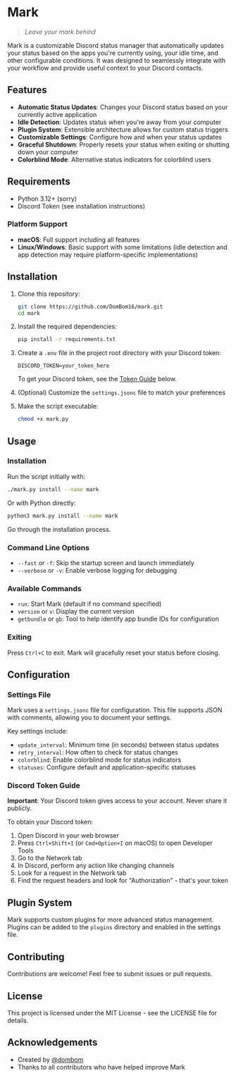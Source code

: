 # Mark

> *Leave your mark behind*

Mark is a customizable Discord status manager that automatically updates your status based on the apps you're currently using, your idle time, and other configurable conditions. It was designed to seamlessly integrate with your workflow and provide useful context to your Discord contacts.

## Features

- **Automatic Status Updates**: Changes your Discord status based on your currently active application
- **Idle Detection**: Updates status when you're away from your computer
- **Plugin System**: Extensible architecture allows for custom status triggers
- **Customizable Settings**: Configure how and when your status updates
- **Graceful Shutdown**: Properly resets your status when exiting or shutting down your computer
- **Colorblind Mode**: Alternative status indicators for colorblind users

## Requirements

- Python 3.12+ (sorry)
- Discord Token (see installation instructions)

### Platform Support

- **macOS**: Full support including all features
- **Linux/Windows**: Basic support with some limitations (idle detection and app detection may require platform-specific implementations)

## Installation

1. Clone this repository:
   ```bash
   git clone https://github.com/DomBom16/mark.git
   cd mark
   ```

2. Install the required dependencies:
   ```bash
   pip install -r requirements.txt
   ```

3. Create a `.env` file in the project root directory with your Discord token:
   ```
   DISCORD_TOKEN=your_token_here
   ```

   To get your Discord token, see the [Token Guide](#discord-token-guide) below.

4. (Optional) Customize the `settings.jsonc` file to match your preferences

5. Make the script executable:
   ```bash
   chmod +x mark.py
   ```

## Usage

### Installation

Run the script initially with:

```bash
./mark.py install --name mark
```

Or with Python directly:

```bash
python3 mark.py install --name mark
```

Go through the installation process.

### Command Line Options

- `--fast` or `-f`: Skip the startup screen and launch immediately
- `--verbose` or `-v`: Enable verbose logging for debugging

### Available Commands

- `run`: Start Mark (default if no command specified)
- `version` or `v`: Display the current version
- `getbundle` or `gb`: Tool to help identify app bundle IDs for configuration

### Exiting

Press `Ctrl+C` to exit. Mark will gracefully reset your status before closing.

## Configuration

### Settings File

Mark uses a `settings.jsonc` file for configuration. This file supports JSON with comments, allowing you to document your settings.

Key settings include:

- `update_interval`: Minimum time (in seconds) between status updates
- `retry_interval`: How often to check for status changes
- `colorblind`: Enable colorblind mode for status indicators
- `statuses`: Configure default and application-specific statuses

### Discord Token Guide

**Important**: Your Discord token gives access to your account. Never share it publicly.

To obtain your Discord token:

1. Open Discord in your web browser
2. Press `Ctrl+Shift+I` (or `Cmd+Option+I` on macOS) to open Developer Tools
3. Go to the Network tab
4. In Discord, perform any action like changing channels
5. Look for a request in the Network tab
6. Find the request headers and look for "Authorization" - that's your token

## Plugin System

Mark supports custom plugins for more advanced status management. Plugins can be added to the `plugins` directory and enabled in the settings file.

## Contributing

Contributions are welcome! Feel free to submit issues or pull requests.

## License

This project is licensed under the MIT License - see the LICENSE file for details.

## Acknowledgements

- Created by [@dombom](https://github.com/dombom)
- Thanks to all contributors who have helped improve Mark